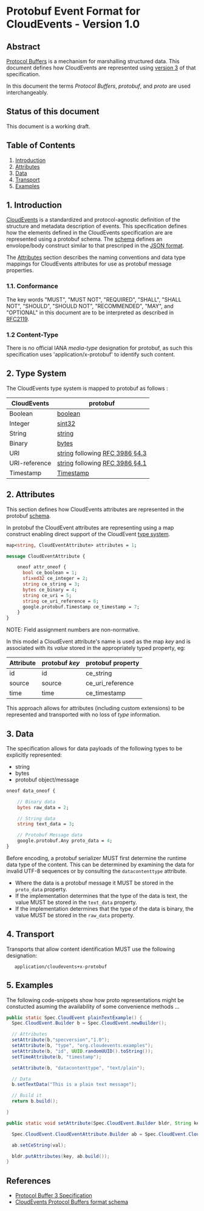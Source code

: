 # Protobuf Event Format for CloudEvents - Version 1.0

## Abstract

[Protocol Buffers][proto-home] is a mechanism for marshalling structured data.
This document defines how CloudEvents are represented using [version 3][proto-3]
of that specification.

In this document the terms *Protocol Buffers*, *protobuf*, and *proto* are used
interchangeably.

## Status of this document

This document is a working draft.

## Table of Contents

1. [Introduction](#1-introduction)
2. [Attributes](#2-attributes)
3. [Data](#3-data)
4. [Transport](#4-transport)
5. [Examples](#5-examples)

## 1. Introduction

[CloudEvents][ce] is a standardized and protocol-agnostic definition of the
structure and metadata description of events. This specification defines how the
elements defined in the CloudEvents specification are are represented using
a protobuf schema. The  [schema][proto-schema] defines an envolope/body
construct similar to that prescriped in the [JSON format][json-format].

The [Attributes](#2-attributes) section describes the naming conventions and
data type mappings for CloudEvents attributes for use as protobuf message
properties.

### 1.1. Conformance

The key words "MUST", "MUST NOT", "REQUIRED", "SHALL", "SHALL NOT", "SHOULD",
"SHOULD NOT", "RECOMMENDED", "MAY", and "OPTIONAL" in this document are to be
interpreted as described in [RFC2119][rfc2119].

### 1.2 Content-Type

There is no official IANA *media-type* designation for protobuf, as such this
specification uses 'application/x-protobuf' to identify such content.

## 2. Type System

The CloudEvents type system is mapped to protobuf as follows :

| CloudEvents   | protobuf |
| ------------- | ---------------------------------------------------------------------- |
| Boolean       | [boolean][proto-scalars] |
| Integer       | [sint32][proto-scalars] |
| String        | [string][proto-scalars] |
| Binary        | [bytes][proto-scalars] |
| URI           | [string][proto-scalars] following [RFC 3986 §4.3][rfc3986-section43]|
| URI-reference | [string][proto-scalars] following [RFC 3986 §4.1][rfc3986-section41] |
| Timestamp     | [Timestamp][proto-timestamp]  |

## 2. Attributes

This section defines how CloudEvents attributes are represented in the protobuf
[schema][proto-schema].

In protobuf the CloudEvent attributes are representing using a map construct enabling
direct support of the CloudEvent [type system][ce-types].

```proto
map<string, CloudEventAttribute> attributes = 1;

message CloudEventAttribute {

    oneof attr_oneof {
      bool ce_boolean = 1;
      sfixed32 ce_integer = 2;
      string ce_string = 3;
      bytes ce_binary = 4;
      string ce_uri = 5;
      string ce_uri_reference = 6;
      google.protobuf.Timestamp ce_timestamp = 7;
    }
}
```

NOTE: Field assignment numbers are non-normative.

In this model a CloudEvent attribute's name is used as the map *key* and is
associated with its *value* stored in the appropriately typed property, eg:

| Attribute | protobuf *key* | protobuf property  |
| --------- | ------------ | --------------- |
| id | id | ce_string |
| source | source | ce_uri_reference |
| time | time | ce_timestamp |

This approach allows for attributes (including custom extensions) to be represented and transported
with no loss of *type* information.

## 3. Data

The specification allows for data payloads of the following types to be explicitly represented:

* string
* bytes
* protobuf object/message

```proto
oneof data_oneof {

    // Binary data
    bytes raw_data = 2;

    // String data
    string text_data = 3;

    // Protobuf Message data
    google.protobuf.Any proto_data = 4;
}
```

Before encoding, a protobuf serializer MUST first determine the runtime data type
of the content. This can be determined by examining the data for invalid UTF-8
sequences or by consulting the `datacontenttype` attribute.

* Where the data is a protobuf message it MUST be stored in the `proto_data`
property.
* If the implementation determines that the type of the data is text, the value
MUST be stored in the `text_data` property.
* If the implementation determines that the type of the data is binary, the value
MUST be stored in the `raw_data` property.

## 4. Transport

Transports that allow content identification MUST use the following designation:

```text
   application/cloudevents+x-protobuf
```

## 5. Examples

The following code-snippets show how proto representations might be constucted asuming the availability of some convenience methods ...

```java
public static Spec.CloudEvent plainTextExample() {
  Spec.CloudEvent.Builder b = Spec.CloudEvent.newBuilder();

  // Attributes
  setAttribute(b,"specversion","1.0");
  setAttribute(b, "type", "org.cloudevents.examples");
  setAttribute(b, "id", UUID.randomUUID().toString());
  setTimeAttribute(b, "timestamp");

  setAttribute(b, "datacontenttype", "text/plain");

  // Data
  b.setTextData("This is a plain text message");

  // Build it
  return b.build();

}

public static void setAttribute(Spec.CloudEvent.Builder bldr, String key, String val) {

  Spec.CloudEvent.CloudEventAttribute.Builder ab = Spec.CloudEvent.CloudEventAttribute.newBuilder();

  ab.setCeString(val);

  bldr.putAttributes(key, ab.build());
}
```

## References

* [Protocol Buffer 3 Specification][proto-3]
* [CloudEvents Protocol Buffers format schema][proto-schema]

[Proto-3]: https://developers.google.com/protocol-buffers/docs/reference/proto3-spec
[proto-home]: https://developers.google.com/protocol-buffers
[proto-scalars]: https://developers.google.com/protocol-buffers/docs/proto3#scalar
[proto-wellknown]: https://developers.google.com/protocol-buffers/docs/reference/google.protobuf
[proto-timestamp]: https://developers.google.com/protocol-buffers/docs/reference/google.protobuf#google.protobuf.Timestamp
[proto-schema]: ./spec.proto
[json-format]: ./json-format.md
[ce]: ./spec.md
[ce-types]: ./spec.md#type-system
[rfc2119]: https://tools.ietf.org/html/rfc2119
[rfc3986-section41]: https://tools.ietf.org/html/rfc3986#section-4.1
[rfc3986-section43]: https://tools.ietf.org/html/rfc3986#section-4.3
[rfc3339]: https://tools.ietf.org/html/rfc3339
